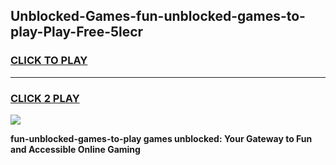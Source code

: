 
## Unblocked-Games-fun-unblocked-games-to-play-Play-Free-5lecr
<h3>
<a href="https://premium76.site?title=fun-unblocked-games-to-play&ref=19M">CLICK TO PLAY</a></h3>
<hr>

<h3>
<a href="https://premium76.site?title=fun-unblocked-games-to-play&ref=19M">CLICK 2 PLAY</a>
  
</h3>

<a href="https://premium76.site?title=fun-unblocked-games-to-play&ref=19M"><img src="https://clearcache.store/games.png"></a>


**fun-unblocked-games-to-play games unblocked: Your Gateway to Fun and Accessible Online Gaming**
